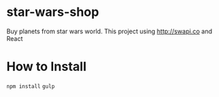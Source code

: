 # star-wars-shop
Buy planets from star wars world. This project using http://swapi.co and React

# How to Install
`npm install`
`gulp`
